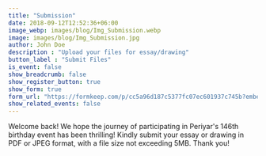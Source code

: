 ```yaml
---
title: "Submission"
date: 2018-09-12T12:52:36+06:00
image_webp: images/blog/Img_Submission.webp
image: images/blog/Img_Submission.jpg
author: John Doe
description : "Upload your files for essay/drawing"
button_label : "Submit Files"
is_event: false
show_breadcrumb: false
show_register_button: true
show_form: true
form_url: "https://formkeep.com/p/cc5a96d187c5377fc07ec601937c745b?embedded=1"
show_related_events: false
---
```


Welcome back! We hope the journey of participating in Periyar's 146th birthday event has been thrilling! Kindly submit your essay or drawing in PDF or JPEG format, with a file size not exceeding 5MB. Thank you!